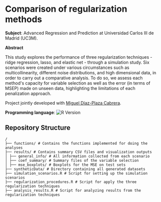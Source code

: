 # Comparison of regularization methods

**Subject**: Advanced Regression and Prediction at Universidad Carlos III de Madrid (UC3M).

**Abstract**

This study explores the performance of three regularization techniques - ridge regression, lasso, and elastic net - through a simulation study. Six scenarios  were created under various circumstances such as multicollinearity, different noise distributions, and high dimensional data, in order to carry out a comparative analysis. To do so, we assess each method's capacity for variable selection as well as the error (in terms of MSEP) made on unseen data, highlighting the limitations of each penalization approach.

Project jointly developed with [Miguel Díaz-Plaza Cabrera](https://github.com/migueldiazpl).

**Programming language**: 
  ![R Version](https://img.shields.io/badge/R-4.3.1-blue.svg) 

## Repository Structure

```plaintext
/
├── functions/ # Contains the functions implemented for doing the analyses
├── results/ # Contains summary CSV files and visualization outputs
│ ├── general_info/ # All information collected from each scenario
│ ├── coef_summary/ # Summary files of the variable selection
│ ├── mse_boxplots/ # Boxplots for the MSE on test sets
├── syntheticData/ # Directory containing all generated datasets
├── simulation_scenarios.R # Script for setting up the simulation scenarios
├── regularization_procedures.R # Script for apply the three regularization techniques
├── analysis_results.R # Script for analyzing results from the regularization techniques
```
